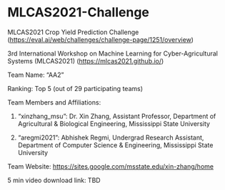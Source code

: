 # MLCAS2021-Challenge
 MLCAS2021 Crop Yield Prediction Challenge (https://eval.ai/web/challenges/challenge-page/1251/overview)
 
 3rd International Workshop on Machine Learning for Cyber-Agricultural Systems (MLCAS2021) (https://mlcas2021.github.io/)
 
 Team Name: “AA2”
 
 Ranking: Top 5 (out of 29 participating teams)
 
 Team Members and Affiliations:
 
 1) “xinzhang_msu”: Dr. Xin Zhang, Assistant Professor, Department of Agricultural & Biological Engineering, Mississippi State University
 
 2) “aregmi2021”: Abhishek Regmi, Undergrad Research Assistant, Department of Computer Science & Engineering, Mississippi State University
 
 Team Website: https://sites.google.com/msstate.edu/xin-zhang/home 
 
 5 min video download link: TBD
